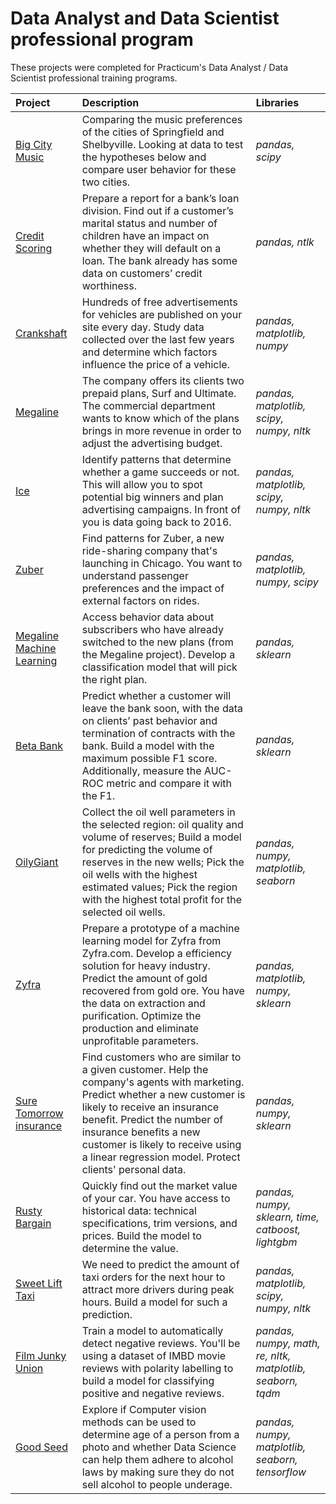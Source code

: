 # Data Analyst and Data Scientist professional program


These projects were completed for Practicum's Data Analyst / Data Scientist professional training programs.

| Project               | Description                                                                                 | Libraries                      |
|:--------------------- |:------------------------------------------------------------------------------------------- |:------------------------------ |
| [Big City Music](https://github.com/BenitolSantos/Data_Science_Projects/tree/main/Big%20City%20Music "Big City Music") | Comparing the music preferences of the cities of Springfield and Shelbyville. Looking at data to test the hypotheses below and compare user behavior for these two cities.| *pandas, scipy* |
| [Credit Scoring](https://github.com/BenitolSantos/Data_Science_Projects/tree/main/Credit%20Scoring "Credit Scoring")| Prepare a report for a bank’s loan division. Find out if a customer’s marital status and number of children have an impact on whether they will default on a loan. The bank already has some data on customers’ credit worthiness.| *pandas, ntlk* |
|[Crankshaft](https://github.com/BenitolSantos/Data_Science_Projects/tree/main/Crankshaft "Crankshaft") | Hundreds of free advertisements for vehicles are published on your site every day. Study data collected over the last few years and determine which factors influence the price of a vehicle. |*pandas, matplotlib, numpy*|
|[Megaline](https://github.com/BenitolSantos/Data_Science_Projects/tree/main/Megaline "Megaline") | The company offers its clients two prepaid plans, Surf and Ultimate. The commercial department wants to know which of the plans brings in more revenue in order to adjust the advertising budget. |*pandas, matplotlib, scipy, numpy, nltk*|
|[Ice](https://github.com/BenitolSantos/Data_Science_Projects/tree/main/Ice "Ice") | Identify patterns that determine whether a game succeeds or not. This will allow you to spot potential big winners and plan advertising campaigns. In front of you is data going back to 2016. |*pandas, matplotlib, scipy, numpy, nltk*|
|[Zuber](https://github.com/BenitolSantos/Data_Science_Projects/tree/main/Zuber "Zuber") | Find patterns for Zuber, a new ride-sharing company that's launching in Chicago. You want to understand passenger preferences and the impact of external factors on rides.|*pandas, matplotlib, numpy, scipy*|
|[Megaline Machine Learning](https://github.com/BenitolSantos/Data_Science_Projects/tree/main/Megaline%20Machine%20Learning "Megaline Machine Learning") | Access behavior data about subscribers who have already switched to the new plans (from the Megaline project). Develop a classification model that will pick the right plan. |*pandas, sklearn*|
|[Beta Bank](https://github.com/BenitolSantos/Data_Science_Projects/tree/main/Beta%20Bank "Beta Bank") | Predict whether a customer will leave the bank soon, with the data on clients’ past behavior and termination of contracts with the bank. Build a model with the maximum possible F1 score. Additionally, measure the AUC-ROC metric and compare it with the F1. |*pandas, sklearn*|
|[OilyGiant](https://github.com/BenitolSantos/Data_Science_Projects/tree/main/OilyGiant "OilyGiant")| Collect the oil well parameters in the selected region: oil quality and volume of reserves; Build a model for predicting the volume of reserves in the new wells; Pick the oil wells with the highest estimated values; Pick the region with the highest total profit for the selected oil wells. |*pandas, numpy, matplotlib, seaborn*|
|[Zyfra](https://github.com/BenitolSantos/Data_Science_Projects/tree/main/Zyfra "Zyfra")| Prepare a prototype of a machine learning model for Zyfra from Zyfra.com. Develop a efficiency solution for heavy industry. Predict the amount of gold recovered from gold ore. You have the data on extraction and purification. Optimize the production and eliminate unprofitable parameters. |*pandas, matplotlib, numpy, sklearn*|
|[Sure Tomorrow insurance](https://github.com/BenitolSantos/Data_Science_Projects/tree/main/Sure%20Tomorrow%20insurance "Sure Tomorrow insurance") | Find customers who are similar to a given customer. Help the company's agents with marketing. Predict whether a new customer is likely to receive an insurance benefit. Predict the number of insurance benefits a new customer is likely to receive using a linear regression model. Protect clients' personal data. |*pandas, numpy, sklearn*|
|[Rusty Bargain](https://github.com/BenitolSantos/Data_Science_Projects/tree/main/Rusty%20Bargain "Rusty Bargain") | Quickly find out the market value of your car. You have access to historical data: technical specifications, trim versions, and prices. Build the model to determine the value. |*pandas, numpy, sklearn, time, catboost, lightgbm*|
|[Sweet Lift Taxi](https://github.com/BenitolSantos/Data_Science_Projects/tree/main/Sweet%20Lift%20Taxi "Sweet Lift Taxi") | We need to predict the amount of taxi orders for the next hour to attract more drivers during peak hours. Build a model for such a prediction.| *pandas, matplotlib, scipy, numpy, nltk*|
|[Film Junky Union](https://github.com/BenitolSantos/Data_Science_Projects/tree/main/Film%20Junky%20Union "Film Junky Union") | Train a model to automatically detect negative reviews. You'll be using a dataset of IMBD movie reviews with polarity labelling to build a model for classifying positive and negative reviews. |*pandas, numpy, math, re, nltk, matplotlib, seaborn, tqdm*|
|[Good Seed](https://github.com/BenitolSantos/Data_Science_Projects/tree/main/Good%20Seed "Good Seed") | Explore if Computer vision methods can be used to determine age of a person from a photo and whether Data Science can help them adhere to alcohol laws by making sure they do not sell alcohol to people underage. |*pandas, numpy, matplotlib, seaborn, tensorflow*|
